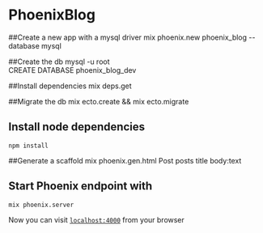 # PhoenixBlog

##Create a new app with a mysql driver 
	mix phoenix.new phoenix_blog --database mysql

##Create the db
	mysql -u root  
	CREATE DATABASE phoenix_blog_dev


##Install dependencies
	 mix deps.get


##Migrate the db
	mix ecto.create && mix ecto.migrate
	
## Install node dependencies
	npm install

##Generate a scaffold
mix phoenix.gen.html Post posts title body:text

## Start Phoenix endpoint with 
	mix phoenix.server


Now you can visit [`localhost:4000`](http://localhost:4000) from your browser		